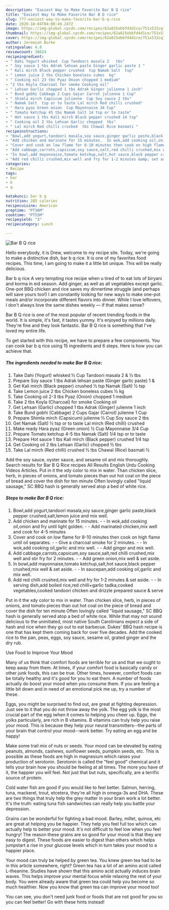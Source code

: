 ```yaml
---
description: "Easiest Way to Make Favorite Bar B Q rice"
title: "Easiest Way to Make Favorite Bar B Q rice"
slug: 777-easiest-way-to-make-favorite-bar-b-q-rice
date: 2020-10-04T04:00:49.247Z
image: https://img-global.cpcdn.com/recipes/62a815ebbfd4d1ce/751x532cq70/bar-b-q-rice-recipe-main-photo.jpg
thumbnail: https://img-global.cpcdn.com/recipes/62a815ebbfd4d1ce/751x532cq70/bar-b-q-rice-recipe-main-photo.jpg
cover: https://img-global.cpcdn.com/recipes/62a815ebbfd4d1ce/751x532cq70/bar-b-q-rice-recipe-main-photo.jpg
author: Jeremiah Burke
ratingvalue: 4.8
reviewcount: 38624
recipeingredient:
- " Dahi Yogurt whisked  Cup Tandoori masala 2   tbs"
- " Soy sauce 1 tbs Adrak lehsan paste Ginger garlic paste 1 "
- " Kali mirch Black pepper crushed  tsp Namak Salt  tsp"
- " Lemon juice 2 tbs Chicken boneless cubes  kg"
- " Cooking oil 23 tbs Pyaz Onion chopped 1 medium"
- "2 tbs Koyla Charcoal for smoke Cooking oil"
- " Lehsan Garlic chopped 1 tbs Adrak Ginger julienne 1 inch"
- " Bund gobhi Cabbage 2 Cups Gajar Carrot julienne 1 Cup"
- " Shimla mirch Capsicum julienne  Cup Soy sauce 2 tbs"
- " Namak Salt  tsp or to taste Lal mirch Red chilli crushed"
- " Hara pyaz Green onion  Cup Mayonnaise 34 Cup"
- " Tomato ketchup 45 tbs Namak Salt 14 tsp or to taste"
- " Hot sauce 1 tbs Kali mirch Black pepper crushed 14 tsp"
- " Cooking oil 2 tbs Lehsan Garlic chopped  tbs"
- " Lal mirch Red chilli crushed  tbs Chawal Rice basmati "
recipeinstructions:
- "Bowl,add yogurt,tandoori masala,soy sauce,ginger garlic paste,black pepper crushed,salt,lemon juice and mix well."
- "Add chicken and marinate for 15 minutes.  In wok,add cooking oil,onion and fry until light golden.  Add marinated chicken,mix well and cook for 4-5 minutes"
- "Cover and cook on low flame for 8-10 minutes then cook on high flame until oil separates.  Give a charcoal smoke for 2 minutes.  In wok,add cooking oil,garlic and mix well.  Add ginger and mix well."
- "Add cabbage,carrots,capsicum,soy sauce,salt,red chilli crushed,mix well and stir fry for 2 minutes.  Add green onion,mix well &amp; set aside."
- "In bowl,add mayonnaise,tomato ketchup,salt,hot sauce,black pepper crushed,mix well &amp; set aside.  In saucepan,add cooking oil,garlic and mix well."
- "Add red chilli crushed,mix well and fry for 1-2 minutes &amp; set aside.  In serving dish,add boiled rice,red chilli+garlic tadka,cooked vegetables,cooked tandoori chicken and drizzle prepared sauce &amp; serve"
categories:
- Recipe
tags:
- bar
- b
- q

katakunci: bar b q 
nutrition: 285 calories
recipecuisine: American
preptime: "PT36M"
cooktime: "PT55M"
recipeyield: "3"
recipecategory: Lunch

---
```



![Bar B Q rice](https://img-global.cpcdn.com/recipes/62a815ebbfd4d1ce/751x532cq70/bar-b-q-rice-recipe-main-photo.jpg)

Hello everybody, it is Drew, welcome to my recipe site. Today, we're going to make a distinctive dish, bar b q rice. It is one of my favorites food recipes. This time, I am going to make it a little bit unique. This will be really delicious.

Bar b q rice A very tempting rice recipe when u tired of to eat lots of biryani and korma in eid season. Add ginger, as well as all vegetables except garlic. One-pot BBQ chicken and rice saves my dinnertime struggle (and perhaps will save yours too!) I am constantly looking for new ways to make one-pot meals and/or incorporate different flavors into dinner. While I love leftovers, I don&#39;t always love the same dishes weekly — if that makes sense?

Bar B Q rice is one of the most popular of recent trending foods in the world. It is simple, it's fast, it tastes yummy. It's enjoyed by millions daily. They're fine and they look fantastic. Bar B Q rice is something that I've loved my entire life.


To get started with this recipe, we have to prepare a few components. You can cook bar b q rice using 15 ingredients and 6 steps. Here is how you can achieve that.

<!--inarticleads1-->

##### The ingredients needed to make Bar B Q rice:

1. Take  Dahi (Yogurt) whisked ½ Cup Tandoori masala 2 &amp; ½ tbs
1. Prepare  Soy sauce 1 tbs Adrak lehsan paste (Ginger garlic paste) 1 &amp;
1. Get  Kali mirch (Black pepper) crushed ½ tsp Namak (Salt) ½ tsp
1. Take  Lemon juice 2 tbs Chicken boneless cubes ½ kg
1. Take  Cooking oil 2-3 tbs Pyaz (Onion) chopped 1 medium
1. Take 2 tbs Koyla (Charcoal) for smoke Cooking oil
1. Get  Lehsan (Garlic) chopped 1 tbs Adrak (Ginger) julienne 1 inch
1. Take  Bund gobhi (Cabbage) 2 Cups Gajar (Carrot) julienne 1 Cup
1. Prepare  Shimla mirch (Capsicum) julienne ½ Cup Soy sauce 2 tbs
1. Get  Namak (Salt) ½ tsp or to taste Lal mirch (Red chilli) crushed
1. Make ready  Hara pyaz (Green onion) ½ Cup Mayonnaise 3/4 Cup
1. Prepare  Tomato ketchup 4-5 tbs Namak (Salt) 1/4 tsp or to taste
1. Prepare  Hot sauce 1 tbs Kali mirch (Black pepper) crushed 1/4 tsp
1. Get  Cooking oil 2 tbs Lehsan (Garlic) chopped ½ tbs
1. Take  Lal mirch (Red chilli) crushed ½ tbs Chawal (Rice) basmati ½


Add the soy sauce, oyster sauce, and sesame oil and mix thoroughly. Search results for Bar B Q Rice recipes All Results English Urdu Cooking Videos Articles. Put in it the xdy color to mix in water. Than chicken slice, herb, in pieces of onions, and tomato pieces than out hot coal on the piece of bread and cover the dish for ten minute Often lovingly called &#34;liquid sausage,&#34; SC BBQ hash is generally served atop a bed of white rice. 

<!--inarticleads2-->

##### Steps to make Bar B Q rice:

1. Bowl,add yogurt,tandoori masala,soy sauce,ginger garlic paste,black pepper crushed,salt,lemon juice and mix well.
1. Add chicken and marinate for 15 minutes. -  - In wok,add cooking oil,onion and fry until light golden. -  - Add marinated chicken,mix well and cook for 4-5 minutes
1. Cover and cook on low flame for 8-10 minutes then cook on high flame until oil separates. -  - Give a charcoal smoke for 2 minutes. -  - In wok,add cooking oil,garlic and mix well. -  - Add ginger and mix well.
1. Add cabbage,carrots,capsicum,soy sauce,salt,red chilli crushed,mix well and stir fry for 2 minutes. -  - Add green onion,mix well &amp; set aside.
1. In bowl,add mayonnaise,tomato ketchup,salt,hot sauce,black pepper crushed,mix well &amp; set aside. -  - In saucepan,add cooking oil,garlic and mix well.
1. Add red chilli crushed,mix well and fry for 1-2 minutes &amp; set aside. -  - In serving dish,add boiled rice,red chilli+garlic tadka,cooked vegetables,cooked tandoori chicken and drizzle prepared sauce &amp; serve


Put in it the xdy color to mix in water. Than chicken slice, herb, in pieces of onions, and tomato pieces than out hot coal on the piece of bread and cover the dish for ten minute Often lovingly called &#34;liquid sausage,&#34; SC BBQ hash is generally served atop a bed of white rice. While that may not sound delicious to the uninitiated, most native South Carolinians expect a side of hash and rice when they go out to eat barbecue. Dukes&#39; BBQ hash recipe is one that has kept them coming back for over five decades. Add the cooked rice to the pan, peas, eggs, soy sauce, sesame oil, grated ginger and the dry rub. 

Use Food to Improve Your Mood


Many of us think that comfort foods are terrible for us and that we ought to keep away from them. At times, if your comfort food is basically candy or other junk foods, this can be true. Other times, however, comfort foods can be totally healthy and it's good for you to eat them. A number of foods actually do boost your mood when you consume them. If you are feeling a little bit down and in need of an emotional pick me up, try a number of these.

Eggs, you might be surprised to find out, are great at fighting depression. Just see to it that you do not throw away the yolk. The egg yolk is the most crucial part of the egg iwhen it comes to helping you cheer up. Eggs, the yolks particularly, are rich in B vitamins. B vitamins can truly help you raise your mood. This is because they help your neural transmitters--the parts of your brain that control your mood--work better. Try eating an egg and be happy!

Make some trail mix of nuts or seeds. Your mood can be elevated by eating peanuts, almonds, cashews, sunflower seeds, pumpkin seeds, etc. This is possible as these foods are high in magnesium which raises your production of serotonin. Serotonin is called the "feel good" chemical and it tells your brain how you should be feeling at all times. The more you have of it, the happier you will feel. Not just that but nuts, specifically, are a terrific source of protein.

Cold water fish are good if you would like to feel better. Salmon, herring, tuna, mackerel, trout, etcetera, they're all high in omega-3s and DHA. These are two things that truly help the grey matter in your brain work a lot better. It's the truth: eating tuna fish sandwiches can really help you battle your depression. 

Grains can be wonderful for fighting a bad mood. Barley, millet, quinoa, etc are great at helping you be happier. They help you feel full too which can actually help to better your mood. It's not difficult to feel low when you feel hungry! The reason these grains are so good for your mood is that they are easy to digest. These foods are easier to digest than others which helps jumpstart a rise in your glucose levels which in turn takes your mood to a happier place.

Your mood can truly be helped by green tea. You knew green tea had to be in this article somewhere, right? Green tea has a lot of an amino acid called L-theanine. Studies have shown that this amino acid actually induces brain waves. This helps improve your mental focus while relaxing the rest of your body. You were already aware that green tea could help you become so much healthier. Now you know that green tea can improve your mood too!

You can see, you don't need junk food or foods that are not good for you so you can feel better! Go  with  these hints  instead!

